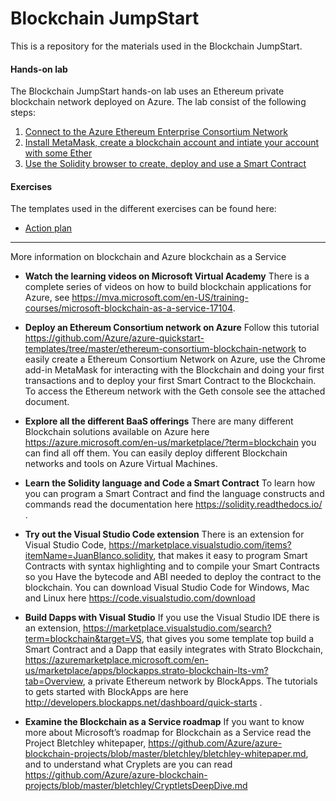 # Blockchain JumpStart

This is a repository for the materials used in the Blockchain JumpStart. 

#### Hands-on lab
The Blockchain JumpStart hands-on lab uses an Ethereum private blockchain network deployed on Azure. The lab consist of the following steps:
1. [Connect to the Azure Ethereum Enterprise Consortium Network](https://github.com/astridhack/BlockchainJumpStart/blob/master/Tutorials/Azure%20Ethereum%20Network.md)
2. [Install MetaMask, create a blockchain account and intiate your account with some Ether](/Tutorials/MetaMask%20and%20Accounts.md)
3. [Use the Solidity browser to create, deploy and use a Smart Contract](/Tutorials/SmartContracts%20with%20Solidity%20Browser.md)


#### Exercises
The templates used in the different exercises can be found here:
* [Action plan](/Templates/Action%20plan.pptx)

---
More information on blockchain and Azure blockchain as a Service

* __Watch the learning videos on Microsoft Virtual Academy__
There is a complete series of videos on how to build blockchain applications for Azure, see https://mva.microsoft.com/en-US/training-courses/microsoft-blockchain-as-a-service-17104. 

* __Deploy an Ethereum Consortium network on Azure__
Follow this tutorial https://github.com/Azure/azure-quickstart-templates/tree/master/ethereum-consortium-blockchain-network to easily create a Ethereum Consortium Network on Azure, use the Chrome add-in MetaMask for interacting with the Blockchain and doing your first transactions and to deploy your first Smart Contract to the Blockchain. To access the Ethereum network with the Geth console see the attached document.

* __Explore all the different BaaS offerings__
There are many different Blockchain solutions available on Azure here https://azure.microsoft.com/en-us/marketplace/?term=blockchain you can find all off them. You can easily deploy different Blockchain networks and tools on Azure Virtual Machines.

* __Learn the Solidity language and Code a Smart Contract__
To learn how you can program a Smart Contract and find the language constructs and commands read the documentation here https://solidity.readthedocs.io/ . 

* __Try out the Visual Studio Code extension__
There is an extension for Visual Studio Code, https://marketplace.visualstudio.com/items?itemName=JuanBlanco.solidity, that makes it easy to program Smart Contracts with syntax highlighting and to compile your Smart Contracts so you Have the bytecode and ABI needed to deploy the contract to the blockchain. You can download Visual Studio Code for Windows, Mac and Linux here https://code.visualstudio.com/download 

* __Build Dapps with Visual Studio__
If you use the Visual Studio IDE there is an extension, https://marketplace.visualstudio.com/search?term=blockchain&target=VS, that gives you some template top build a Smart Contract and a Dapp   that easily integrates with Strato Blockchain, https://azuremarketplace.microsoft.com/en-us/marketplace/apps/blockapps.strato-blockchain-lts-vm?tab=Overview, a private Ethereum network by BlockApps. The tutorials to gets started with BlockApps are here http://developers.blockapps.net/dashboard/quick-starts .

* __Examine the Blockchain as a Service roadmap__
If you want to know more about Microsoft’s roadmap for Blockchain as a Service read the Project Bletchley whitepaper, https://github.com/Azure/azure-blockchain-projects/blob/master/bletchley/bletchley-whitepaper.md, and to understand what Cryplets are you can read https://github.com/Azure/azure-blockchain-projects/blob/master/bletchley/CryptletsDeepDive.md
